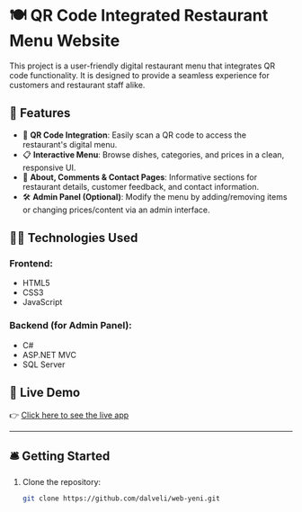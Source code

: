 # 🍽️ QR Code Integrated Restaurant Menu Website

This project is a user-friendly digital restaurant menu that integrates QR code functionality. It is designed to provide a seamless experience for customers and restaurant staff alike.

## 🚀 Features

- 📱 **QR Code Integration**: Easily scan a QR code to access the restaurant's digital menu.
- 📋 **Interactive Menu**: Browse dishes, categories, and prices in a clean, responsive UI.
- 🧾 **About, Comments & Contact Pages**: Informative sections for restaurant details, customer feedback, and contact information.
- 🛠️ **Admin Panel (Optional)**: Modify the menu by adding/removing items or changing prices/content via an admin interface.

## 🧑‍💻 Technologies Used

### Frontend:
- HTML5
- CSS3
- JavaScript

### Backend (for Admin Panel):
- C#
- ASP.NET MVC
- SQL Server

## 🔗 Live Demo

👉 [Click here to see the live app](https://Veli-Dal.github.io/web-Project/)

---


## 🛎️ Getting Started

1. Clone the repository:
   ```bash
   git clone https://github.com/dalveli/web-yeni.git
